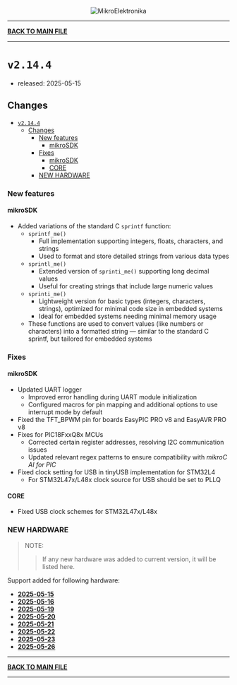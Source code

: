 <p align="center">
  <img src="http://www.mikroe.com/img/designs/beta/logo_small.png?raw=true" alt="MikroElektronika"/>
</p>

---

**[BACK TO MAIN FILE](../../changelog.md)**

---

# `v2.14.4`

+ released: 2025-05-15

## Changes

+ [`v2.14.4`](#v2144)
  + [Changes](#changes)
    + [New features](#new-features)
      + [mikroSDK](#mikrosdk)
    + [Fixes](#fixes)
      + [mikroSDK](#mikrosdk-1)
      + [CORE](#core)
    + [NEW HARDWARE](#new-hardware)

### New features

#### mikroSDK

+ Added variations of the standard C `sprintf` function:
  + `sprintf_me()`
    + Full implementation supporting integers, floats, characters, and strings
    + Used to format and store detailed strings from various data types
  + `sprintl_me()`
    + Extended version of `sprinti_me()` supporting long decimal values
    + Useful for creating strings that include large numeric values
  + `sprinti_me()`
    + Lightweight version for basic types (integers, characters, strings), optimized for minimal code size in embedded systems
    + Ideal for embedded systems needing minimal memory usage
  + These functions are used to convert values (like numbers or characters) into a formatted string — similar to the standard
    C sprintf, but tailored for embedded systems

### Fixes

#### mikroSDK

+ Updated UART logger
  + Improved error handling during UART module initialization
  + Configured macros for pin mapping and additional options to use interrupt mode by default
+ Fixed the TFT_BPWM pin for boards EasyPIC PRO v8 and EasyAVR PRO v8
+ Fixes for PIC18FxxQ8x MCUs
  + Corrected certain register addresses, resolving I2C communication issues
  + Updated relevant regex patterns to ensure compatibility with *mikroC AI for PIC*
+ Fixed clock setting for USB in tinyUSB implementation for STM32L4
    + For STM32L47x/L48x clock source for USB should be set to PLLQ

#### CORE

+ Fixed USB clock schemes for STM32L47x/L48x

### NEW HARDWARE

> NOTE:
>> If any new hardware was added to current version, it will be listed here.

Support added for following hardware:

+ **[2025-05-15](./new_hw/2025-05-15.md)**
+ **[2025-05-16](./new_hw/2025-05-16.md)**
+ **[2025-05-19](./new_hw/2025-05-19.md)**
+ **[2025-05-20](./new_hw/2025-05-20.md)**
+ **[2025-05-21](./new_hw/2025-05-21.md)**
+ **[2025-05-22](./new_hw/2025-05-22.md)**
+ **[2025-05-23](./new_hw/2025-05-23.md)**
+ **[2025-05-26](./new_hw/2025-05-26.md)**

---

**[BACK TO MAIN FILE](../../changelog.md)**

---

